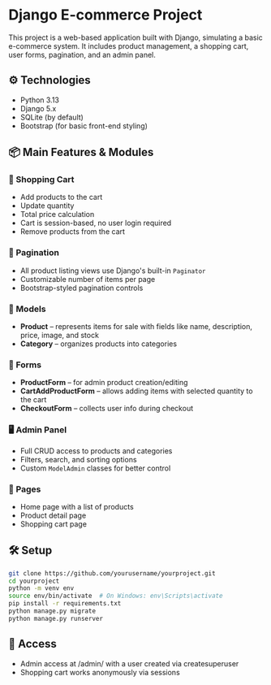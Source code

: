 # Django E-commerce Project

This project is a web-based application built with Django, simulating a basic e-commerce system. It includes product management, a shopping cart, user forms, pagination, and an admin panel.

## ⚙️ Technologies

- Python 3.13
- Django 5.x
- SQLite (by default)
- Bootstrap (for basic front-end styling)

## 📦 Main Features & Modules

### 🛒 Shopping Cart

- Add products to the cart
- Update quantity
- Total price calculation
- Cart is session-based, no user login required
- Remove products from the cart

### 📄 Pagination

- All product listing views use Django's built-in `Paginator`
- Customizable number of items per page
- Bootstrap-styled pagination controls

### 🧱 Models

- **Product** – represents items for sale with fields like name, description, price, image, and stock
- **Category** – organizes products into categories

### 🧾 Forms

- **ProductForm** – for admin product creation/editing
- **CartAddProductForm** – allows adding items with selected quantity to the cart
- **CheckoutForm** – collects user info during checkout

### 🖥️ Admin Panel

- Full CRUD access to products and categories
- Filters, search, and sorting options
- Custom `ModelAdmin` classes for better control

### 📄 Pages

- Home page with a list of products
- Product detail page
- Shopping cart page

## 🛠️ Setup

```bash
git clone https://github.com/yourusername/yourproject.git
cd yourproject
python -m venv env
source env/bin/activate  # On Windows: env\Scripts\activate
pip install -r requirements.txt
python manage.py migrate
python manage.py runserver
```

## 🔐 Access

- Admin access at /admin/ with a user created via createsuperuser
- Shopping cart works anonymously via sessions
